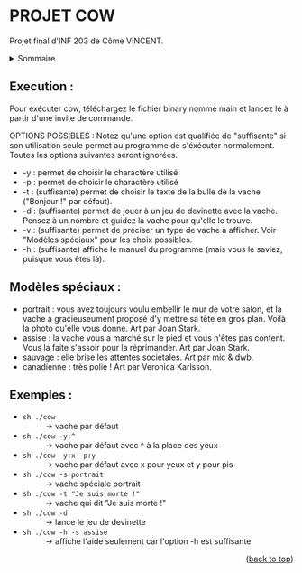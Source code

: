 <div id='top'></div>

# PROJET COW
Projet final d'INF 203 de Côme VINCENT.

<details>
  <summary>Sommaire</summary>
  <ol>
    <li><a href="#execution">Execution</a></li>
    <li><a href="#modeles-speciaux">Modèles spéciaux</a></li>
    <li><a href="#exemples">Exemples</a></li>
  </ol>
</details>
<div id="execution">

## Execution :
Pour exécuter cow, téléchargez le fichier binary nommé main et lancez le à partir d'une invite de commande.

OPTIONS POSSIBLES :
Notez qu'une option est qualifiée de "suffisante" si son utilisation seule permet au programme de s'éxécuter normalement. Toutes les options suivantes seront ignorées.

* -y : permet de choisir le charactère utilisé
* -p : permet de choisir le charactère utilisé
* -t : (suffisante) permet de choisir le texte de la bulle de la vache ("Bonjour !" par défaut).
* -d : (suffisante) permet de jouer à un jeu de devinette avec la vache. Pensez à un nombre et guidez la vache pour qu'elle le trouve.
* -v : (suffisante) permet de préciser un type de vache à afficher. Voir "Modèles spéciaux" pour les choix possibles.
* -h : (suffisante) affiche le manuel du programme (mais vous le saviez, puisque vous êtes là).
</div>
<div id="modeles-speciaux">

## Modèles spéciaux :

* portrait : vous avez toujours voulu embellir le mur de votre salon, et la vache a gracieuseument proposé d'y mettre sa tête en gros plan. Voilà la photo qu'elle vous donne. Art par Joan Stark.
* assise : la vache vous a marché sur le pied et vous n'êtes pas content. Vous la faite s'assoir pour la réprimander. Art par Joan Stark.
* sauvage : elle brise les attentes sociétales. Art par mic & dwb.
* canadienne : très polie ! Art par Veronica Karlsson.
</div>
<div id="exemples">

## Exemples :

* ```sh ./cow``` <dd>-> vache par défaut
* ```sh ./cow -y:^``` <dd>-> vache par défaut avec ^ à la place des yeux
* ```sh ./cow -y:x -p:y``` <dd>-> vache par défaut avec x pour yeux et y pour pis
* ```sh ./cow -s portrait``` <dd>-> vache spéciale portrait
* ```sh ./cow -t "Je suis morte !"``` <dd>-> vache qui dit "Je suis morte !"
* ```sh ./cow -d``` <dd>-> lance le jeu de devinette
* ```sh ./cow -h -s assise``` <dd>-> affiche l'aide seulement car l'option -h est suffisante
</div>
<p align="right">(<a href="#top">back to top</a>)</p>
